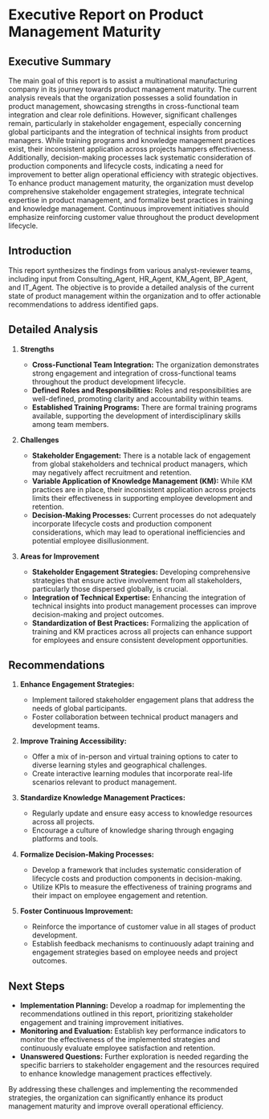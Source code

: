 # Executive Report on Product Management Maturity

## Executive Summary

The main goal of this report is to assist a multinational manufacturing company in its journey towards product management maturity. The current analysis reveals that the organization possesses a solid foundation in product management, showcasing strengths in cross-functional team integration and clear role definitions. However, significant challenges remain, particularly in stakeholder engagement, especially concerning global participants and the integration of technical insights from product managers. While training programs and knowledge management practices exist, their inconsistent application across projects hampers effectiveness. Additionally, decision-making processes lack systematic consideration of production components and lifecycle costs, indicating a need for improvement to better align operational efficiency with strategic objectives. To enhance product management maturity, the organization must develop comprehensive stakeholder engagement strategies, integrate technical expertise in product management, and formalize best practices in training and knowledge management. Continuous improvement initiatives should emphasize reinforcing customer value throughout the product development lifecycle.

## Introduction

This report synthesizes the findings from various analyst-reviewer teams, including input from Consulting_Agent, HR_Agent, KM_Agent, BP_Agent, and IT_Agent. The objective is to provide a detailed analysis of the current state of product management within the organization and to offer actionable recommendations to address identified gaps.

## Detailed Analysis

1. **Strengths**
   - **Cross-Functional Team Integration:** The organization demonstrates strong engagement and integration of cross-functional teams throughout the product development lifecycle.
   - **Defined Roles and Responsibilities:** Roles and responsibilities are well-defined, promoting clarity and accountability within teams.
   - **Established Training Programs:** There are formal training programs available, supporting the development of interdisciplinary skills among team members.

2. **Challenges**
   - **Stakeholder Engagement:** There is a notable lack of engagement from global stakeholders and technical product managers, which may negatively affect recruitment and retention.
   - **Variable Application of Knowledge Management (KM):** While KM practices are in place, their inconsistent application across projects limits their effectiveness in supporting employee development and retention.
   - **Decision-Making Processes:** Current processes do not adequately incorporate lifecycle costs and production component considerations, which may lead to operational inefficiencies and potential employee disillusionment.

3. **Areas for Improvement**
   - **Stakeholder Engagement Strategies:** Developing comprehensive strategies that ensure active involvement from all stakeholders, particularly those dispersed globally, is crucial.
   - **Integration of Technical Expertise:** Enhancing the integration of technical insights into product management processes can improve decision-making and project outcomes.
   - **Standardization of Best Practices:** Formalizing the application of training and KM practices across all projects can enhance support for employees and ensure consistent development opportunities.

## Recommendations

1. **Enhance Engagement Strategies:**
   - Implement tailored stakeholder engagement plans that address the needs of global participants.
   - Foster collaboration between technical product managers and development teams.

2. **Improve Training Accessibility:**
   - Offer a mix of in-person and virtual training options to cater to diverse learning styles and geographical challenges.
   - Create interactive learning modules that incorporate real-life scenarios relevant to product management.

3. **Standardize Knowledge Management Practices:**
   - Regularly update and ensure easy access to knowledge resources across all projects.
   - Encourage a culture of knowledge sharing through engaging platforms and tools.

4. **Formalize Decision-Making Processes:**
   - Develop a framework that includes systematic consideration of lifecycle costs and production components in decision-making.
   - Utilize KPIs to measure the effectiveness of training programs and their impact on employee engagement and retention.

5. **Foster Continuous Improvement:**
   - Reinforce the importance of customer value in all stages of product development.
   - Establish feedback mechanisms to continuously adapt training and engagement strategies based on employee needs and project outcomes.

## Next Steps

- **Implementation Planning:** Develop a roadmap for implementing the recommendations outlined in this report, prioritizing stakeholder engagement and training improvement initiatives.
- **Monitoring and Evaluation:** Establish key performance indicators to monitor the effectiveness of the implemented strategies and continuously evaluate employee satisfaction and retention.
- **Unanswered Questions:** Further exploration is needed regarding the specific barriers to stakeholder engagement and the resources required to enhance knowledge management practices effectively.

By addressing these challenges and implementing the recommended strategies, the organization can significantly enhance its product management maturity and improve overall operational efficiency.